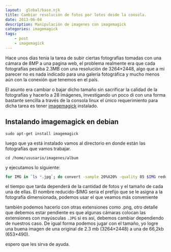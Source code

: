 ```yaml
---
layout:  global/base.njk
title: Cambiar resolución de fotos por lotes desde la consola.
date: 2013-06-04
description: Manipulación de imagenes con imagemagick
categories: imagemagick
tags:
    - post
    - imagemagick
---
```

Hace unos días tenia la tarea de subir ciertas fotografías tomadas con una cámara de 8MP a una pagina web, el problema realmente era que cada fotografías pesaba 2.3MB con una resolución de 3264×2448, algo que a mi parecer no es nada indicado para una galería fotográfica y mucho menos aún con la conexión que tenemos en el país.

El asunto era cambiar o bajar dicho tamaño sin sacrificar la calidad de la fotografías y hacerlo a 28 imágenes, investigando un poco di con una forma bastante sencilla a través de la consola linux el único requerimiento para dicha tarea es tener [imagemagick](https://www.imagemagick.org/script/index.php) instalado.

## Instalando imagemagick en debian

```console
sudo apt-get install imagemagick
```

luego que ya está instalado vamos al directorio en donde están las fotografías que vamos trabajar.

```console
cd /home/ususario/imagenes/album
```

y ejecutamos lo siguiente:

```bash
for IMG in `ls *.jpg`; do convert -sample 20%X20% -quality 85 $IMG reducido-$IMG; done
```

el tiempo que tarda dependerá de la cantidad de fotos y el tamaño de cada una de ellas. El nombre reducido-$IMG seria el prefijo que se le asigna a la fotografía dimensionada, podemos usar el que veamos más conveniente

también podemos hacerlo con otras extensiones como .png, otro detalle que debemos estar pendiente es que algunas cámaras colocan las extensiones con mayúsculas `.JPG` si es así, debemos cambiar dependiendo de nuestros caso. De igual forma podemos jugar con el tamaño, yo logre una buena imagen de una original de 2.3 mb (3264×2448) a una de 66,2kb (653×490).

espero que les sirva de ayuda.
